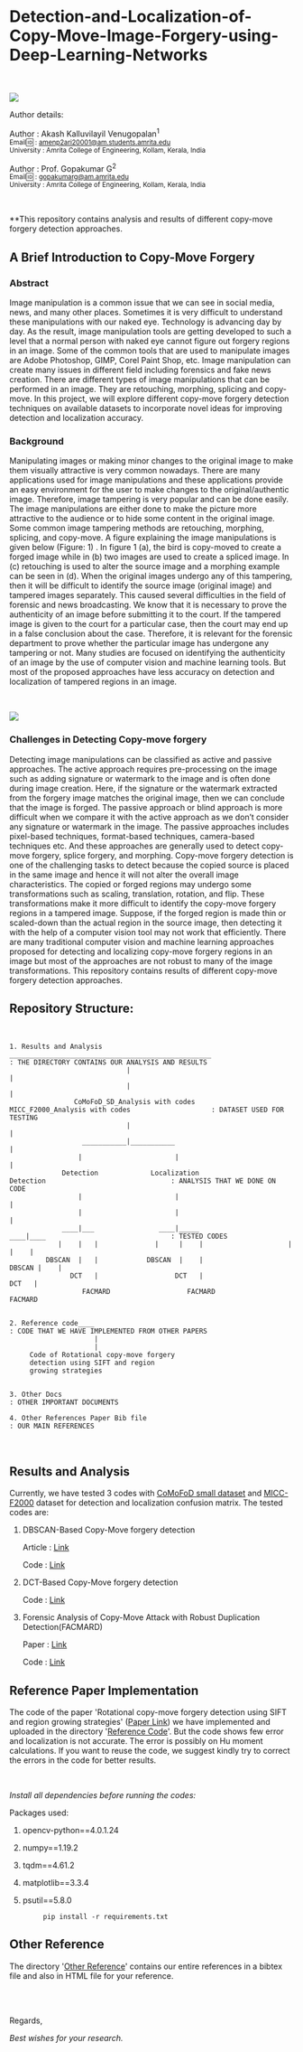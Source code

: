 # Detection-and-Localization-of-Copy-Move-Image-Forgery-using-Deep-Learning-Networks
<br/>

![](https://github.com/AkashKV-1998/Detection-and-Localization-of-Copy-Move-Image-Forgery-using-Deep-Learning-Networks/blob/main/Image%20Files%20md/logo.jpg)

Author details: 
<br/>

Author      : Akash Kalluvilayil Venugopalan<sup>1
<br/>
Email🆔    : amenp2ari20001@am.students.amrita.edu 
<br/>
University  : Amrita College of Engineering, Kollam, Kerala, India
    
Author      : Prof. Gopakumar G<sup>2
<br/>
Email🆔    : gopakumarg@am.amrita.edu
<br/>
University  : Amrita College of Engineering, Kollam, Kerala, India

<br/>

**This repository contains analysis and results of different copy-move forgery detection approaches.
    
## A Brief Introduction to Copy-Move Forgery
    
### Abstract
    
Image manipulation is a common issue that we can see in social media, news, and many other places. Sometimes it is very difficult to understand these manipulations with our naked eye. Technology is advancing day by day. As the result, image manipulation tools are getting developed to such a level that a normal person with naked eye cannot figure out forgery regions in an image. Some of the common tools that are used to manipulate images are Adobe Photoshop, GIMP, Corel Paint Shop, etc. Image manipulation can create many issues in different field including forensics and fake news creation. There are different types of image manipulations that can be performed in an image. They are retouching, morphing, splicing and copy-move. In this project, we will explore different copy-move forgery detection techniques on available datasets to incorporate novel ideas for improving detection and localization accuracy.
    
### Background
    
Manipulating images or making minor changes to the original image to make them visually attractive is very common nowadays. There are many applications used for image manipulations and these applications provide an easy environment for the user to make changes to the original/authentic image. Therefore, image tampering is very popular and can be done easily. The image manipulations are either done to make the picture more attractive to the audience or to hide some content in the original image. Some common image tampering methods are retouching, morphing, splicing, and copy-move. A figure explaining the image manipulations is given below (Figure: 1) . In figure 1 (a), the bird is copy-moved to create a forged image while in (b) two images are used to create a spliced image. In (c) retouching is used to alter the source image and a morphing example can be
seen in (d). When the original images undergo any of this tampering, then it will be difficult to identify the source image (original image) and tampered images separately. This caused several difficulties in the field of forensic and news broadcasting. We know that it is necessary to prove the authenticity of an image before submitting it to the court. If the tampered image is given to the court for a particular case, then the court may end up in a false conclusion about the case. Therefore, it is relevant for the forensic department to prove whether the particular image has undergone any tampering or not. Many studies are focused on identifying the authenticity of an image by the use of computer vision and machine learning tools. But most of the proposed approaches have less accuracy on detection and localization of tampered regions in an image.
    
 
<br/>
    
![](https://github.com/AkashKV-1998/Detection-and-Localization-of-Copy-Move-Image-Forgery-using-Deep-Learning-Networks/blob/main/Image%20Files%20md/Img_man.png) 
    
### Challenges in Detecting Copy-move forgery

Detecting image manipulations can be classified as active and passive approaches. The active approach requires pre-processing on the image such as adding signature or watermark to the image and is often done during image creation. Here, if the signature or the watermark extracted from the forgery image matches the original image, then we can conclude that the image is forged. The passive approach or blind approach is more difficult when we compare it with the active approach as we don’t consider any signature or watermark in the image. The passive approaches includes pixel-based techniques, format-based techniques, camera-based techniques etc. And these approaches are generally used to detect copy-move forgery, splice forgery, and morphing. Copy-move forgery detection is one of the challenging tasks to detect because the copied source is placed in the same image and hence it will not alter the overall image characteristics. The copied or forged regions may undergo some transformations such as scaling, translation, rotation, and flip. These transformations make it more difficult to identify the copy-move forgery regions in a tampered image. Suppose, if the forged region is made thin or scaled-down than the actual region in the source image, then detecting it with the help of a computer vision tool may not work that efficiently. There are many traditional computer vision and machine learning approaches proposed for detecting and localizing copy-move forgery regions in an image but most of the approaches are not robust to many of the image transformations. This repository contains results of different copy-move forgery detection approaches.


     
## Repository Structure:
<br/>

    1. Results and Analysis __________________________________________________                                    : THE DIRECTORY CONTAINS OUR ANALYSIS AND RESULTS
                                 |                                            |
                                 |                                            |
                    CoMoFoD_SD_Analysis with codes              MICC_F2000_Analysis with codes                    : DATASET USED FOR TESTING
                                 |                                            |
                      ___________|___________                                 |
                     |                       |                                |
                 Detection             Localization                       Detection                               : ANALYSIS THAT WE DONE ON CODE
                     |                       |                                |
                     |                       |                                |
                 ____|___                ____|_____                       ____|____                               : TESTED CODES
                |    |   |              |     |    |                     |    |    |
             DBSCAN  |   |            DBSCAN  |    |                   DBSCAN |    |
                   DCT   |                   DCT   |                         DCT   |
                      FACMARD                   FACMARD                         FACMARD


    2. Reference code____                                                                                         : CODE THAT WE HAVE IMPLEMENTED FROM OTHER PAPERS
                         |
                         |
         Code of Rotational copy-move forgery 
         detection using SIFT and region 
         growing strategies
         
         
    3. Other Docs                                                                                                 : OTHER IMPORTANT DOCUMENTS
    
    4. Other References Paper Bib file                                                                            : OUR MAIN REFERENCES
    
  
    

 <br/>

## Results and Analysis 
    
Currently, we have tested 3 codes with [CoMoFoD small dataset](https://www.vcl.fer.hr/comofod/download.html) and [MICC-F2000](http://lci.micc.unifi.it/labd/2015/01/copy-move-forgery-detection-and-localization/) dataset for detection and localization confusion matrix. The tested codes are:

1. DBSCAN-Based Copy-Move forgery detection 

    Article : [Link](https://medium.com/analytics-vidhya/copy-move-forgery-detection-using-sift-and-dbscan-clustering-4a179c36293e)
    
    Code    : [Link](https://github.com/Himj266/DBSCAN-Copy-Move-Foregry-Detection)
    
2. DCT-Based Copy-Move forgery detection
        
    Code    : [Link](https://github.com/alperencubuk/Copy-Move-Forgery-Detection)
    
3. Forensic Analysis of Copy-Move Attack with Robust Duplication Detection(FACMARD)
    
    Paper   : [Link](https://link.springer.com/chapter/10.1007%2F978-3-030-73689-7_39)
    
    Code    : [Link](https://github.com/rahmatnazali/image-copy-move-detection)

## Reference Paper Implementation 
    
The code of the paper 'Rotational copy-move forgery detection using SIFT and region growing strategies' ([Paper Link](https://link.springer.com/article/10.1007/s11042-019-7165-8)) we have implemented and uploaded in the directory '[Reference Code](https://github.com/AkashKV-1998/Detection-and-Localization-of-Copy-Move-Image-Forgery-using-Deep-Learning-Networks/tree/main/Reference%20Code/Code%20of%20Rotational%20copy-move%20forgery%20detection%20using%20SIFT%20and%20region%20growing%20strategies)'. But the code shows few error and localization is not accurate. The error is possibly on Hu moment calculations. If you want to reuse the code, we suggest kindly try to correct the errors in the code for better results.
    
<br/>
    
<em> Install all dependencies before running the codes: </em>

Packages used:

1. opencv-python==4.0.1.24
2. numpy==1.19.2
3. tqdm==4.61.2
4. matplotlib==3.3.4
5. psutil==5.8.0
    
            pip install -r requirements.txt

## Other Reference 
    
 The directory '[Other Reference](https://github.com/AkashKV-1998/Detection-and-Localization-of-Copy-Move-Image-Forgery-using-Deep-Learning-Networks/tree/main/Other%20References%20Paper%20Bib%20file)' contains our entire references in a bibtex file and also in HTML file for your reference.
    
 <br/>
 <br/>

 Regards,
    
 <em>Best wishes for your research.</em>
